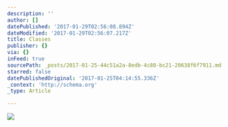 ```yaml
---
description: ''
author: []
datePublished: '2017-01-29T02:56:08.894Z'
dateModified: '2017-01-29T02:56:07.217Z'
title: Classes
publisher: {}
via: {}
inFeed: true
sourcePath: _posts/2017-01-25-44c51a2a-8edb-4c80-bc21-20638f6f7911.md
starred: false
datePublishedOriginal: '2017-01-25T04:14:55.336Z'
_context: 'http://schema.org'
_type: Article

---
```

![](https://imgflo.herokuapp.com/graph/2b2431f8e7ba7b0/d26e880426bd751bf3b93c3cb30305ad/croprotate.jpg?cropheight=4032&cropwidth=3024&degrees=-90&input=https%3A%2F%2Fthe-grid-user-content.s3-us-west-2.amazonaws.com%2F17592740-6ab8-49ee-9b54-1d5f970a4789.jpg&x=0&y=0)